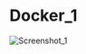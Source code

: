 # Docker_1
![Screenshot_1](https://github.com/OlgaMelman/Docker_1/assets/107468964/b07b2598-cdb8-4f10-8fec-142a8eaaa37a)
